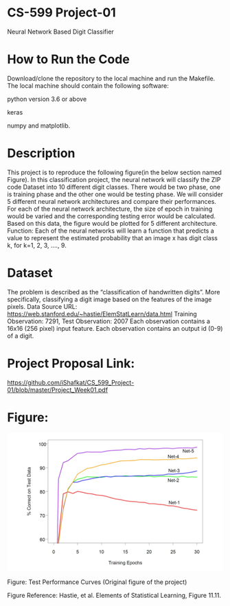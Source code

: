 # CS-599 Project-01
Neural Network Based Digit Classifier
# How to Run the Code
Download/clone the repository to the local machine and run the Makefile. The local machine should contain the following software:

python version 3.6 or above 

keras 

numpy and matplotlib.
# Description
This project is to reproduce the following figure(in the below section named Figure).
In this classification project, the neural network will classify the ZIP code Dataset into 10 different digit classes. There would be two phase, one is training phase and the other one would be testing phase. We will consider 5 different neural network architectures and compare their performances. For each of the neural network architecture, the size of epoch in training would be varied and the corresponding testing error would be calculated. Based on this data, the figure would be plotted for 5 different architecture.
Function: Each of the neural networks will learn a function that predicts a value to represent the estimated probability that an image x has digit class k, for k=1, 2, 3, …., 9.
# Dataset
The problem is described as the “classification of handwritten digits”. More specifically, classifying a digit image based on the features of the image pixels.
Data Source URL: https://web.stanford.edu/~hastie/ElemStatLearn/data.html
Training Observation: 7291, Test Observation: 2007
Each observation contains a 16x16 (256 pixel) input feature.
Each observation contains an output id (0-9) of a digit.

# Project Proposal Link:
https://github.com/iShafkat/CS_599_Project-01/blob/master/Project_Week01.pdf


# Figure:
![image](https://github.com/iShafkat/CS_599_Project-01/blob/master/figure1.JPG)

Figure: Test Performance Curves (Original figure of the project)

Figure Reference: Hastie, et al. Elements of Statistical Learning, Figure 11.11.
